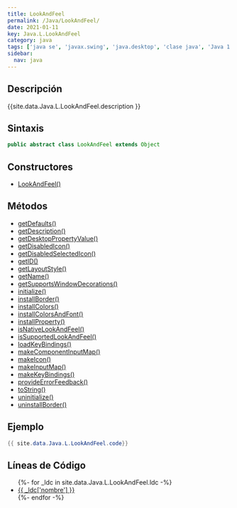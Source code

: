 ```yaml
---
title: LookAndFeel
permalink: /Java/LookAndFeel/
date: 2021-01-11
key: Java.L.LookAndFeel
category: java
tags: ['java se', 'javax.swing', 'java.desktop', 'clase java', 'Java 1.2']
sidebar: 
  nav: java
---
```


## Descripción
{{site.data.Java.L.LookAndFeel.description }}

## Sintaxis
~~~java
public abstract class LookAndFeel extends Object
~~~

## Constructores
* [LookAndFeel()](/Java/LookAndFeel/LookAndFeel/)

## Métodos
* [getDefaults()](/Java/LookAndFeel/getDefaults)
* [getDescription()](/Java/LookAndFeel/getDescription)
* [getDesktopPropertyValue()](/Java/LookAndFeel/getDesktopPropertyValue)
* [getDisabledIcon()](/Java/LookAndFeel/getDisabledIcon)
* [getDisabledSelectedIcon()](/Java/LookAndFeel/getDisabledSelectedIcon)
* [getID()](/Java/LookAndFeel/getID)
* [getLayoutStyle()](/Java/LookAndFeel/getLayoutStyle)
* [getName()](/Java/LookAndFeel/getName)
* [getSupportsWindowDecorations()](/Java/LookAndFeel/getSupportsWindowDecorations)
* [initialize()](/Java/LookAndFeel/initialize)
* [installBorder()](/Java/LookAndFeel/installBorder)
* [installColors()](/Java/LookAndFeel/installColors)
* [installColorsAndFont()](/Java/LookAndFeel/installColorsAndFont)
* [installProperty()](/Java/LookAndFeel/installProperty)
* [isNativeLookAndFeel()](/Java/LookAndFeel/isNativeLookAndFeel)
* [isSupportedLookAndFeel()](/Java/LookAndFeel/isSupportedLookAndFeel)
* [loadKeyBindings()](/Java/LookAndFeel/loadKeyBindings)
* [makeComponentInputMap()](/Java/LookAndFeel/makeComponentInputMap)
* [makeIcon()](/Java/LookAndFeel/makeIcon)
* [makeInputMap()](/Java/LookAndFeel/makeInputMap)
* [makeKeyBindings()](/Java/LookAndFeel/makeKeyBindings)
* [provideErrorFeedback()](/Java/LookAndFeel/provideErrorFeedback)
* [toString()](/Java/LookAndFeel/toString)
* [uninitialize()](/Java/LookAndFeel/uninitialize)
* [uninstallBorder()](/Java/LookAndFeel/uninstallBorder)

## Ejemplo
~~~java
{{ site.data.Java.L.LookAndFeel.code}}
~~~

## Líneas de Código
<ul>
{%- for _ldc in site.data.Java.L.LookAndFeel.ldc -%}
   <li>
       <a href="{{_ldc['url'] }}">{{ _ldc['nombre'] }}</a>
   </li>
{%- endfor -%}
</ul>
